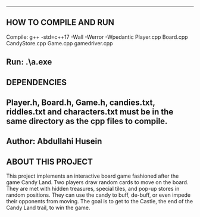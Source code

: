 ------------------------
HOW TO COMPILE AND RUN
------------------------
Compile: g++ -std=c++17 -Wall -Werror -Wpedantic Player.cpp  Board.cpp  CandyStore.cpp  Game.cpp gamedriver.cpp

Run: .\a.exe 
------------------------
DEPENDENCIES
------------------------
Player.h, Board.h, Game.h, candies.txt, riddles.txt and characters.txt must be in the same directory as the cpp files to compile.
------------------------
Author: Abdullahi Husein 
------------------------
ABOUT THIS PROJECT
------------------------
This project implements an interactive board game fashioned after the game
Candy Land. Two players draw random cards to move on the board. They are met 
with hidden treasures, special tiles, and pop-up stores in random positions. 
They can use the candy to buff, de-buff, or even impede their opponents from moving. 
The goal is to get to the Castle, the end of the Candy Land trail, to win the game. 

